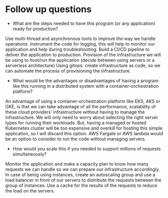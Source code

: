 # Follow up questions

* What are the steps needed to have this program (or any application) ready for production?

Use multi-thread and asynchronous tools to improve the way we handle operations.
Instrument the code for logging, this will help to monitor our application and help during troubleshooting.
Build a CI/CD pipeline to deliver the application to production.
Provision of the infrastructure we will be using to host/run the application (decide between using servers or a serverless architecture)
Using gitops: create infrastructure as code, so we can automate the process of provisioning the infrastructure.

* What would be the advantages or disadvantages of having a program like this running in a distributed system with a container-orchestration platform?

An advantage of using a container-orchestration platform like EKS, AKS or GKE, is that we can take advantage of all the performance, scalability of these cloud providers' infrastructure without having to manage the infrastructure. We will only need to worry about selecting the right server types for running their workloads.
But, having a managed or hosted Kubernetes cluster will be too expensive and overkill for hosting this simple application, so I will discard this option.
AWS Fargate or AWS lambda would be an option to consider to run the code without managing servers.

* How would you scale this if you needed to support millions of requests simultaneously?

Monitor the application and make a capacity plan to know how many requests we can handle so we can prepare our infrastructure accordingly.
In case of being using instances, create an autoscaling group and use a load balancer in front of our servers to distribute the requests between the group of instances.
Use a cache for the results of the requests to reduce the load on the servers.
